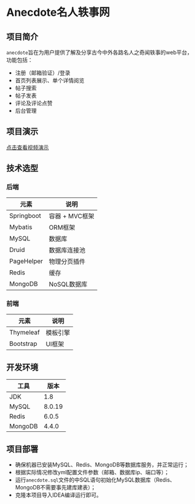 # Anecdote名人轶事网

## 项目简介
`anecdote`旨在为用户提供了解及分享古今中外各路名人之奇闻轶事的web平台，功能包括：

- 注册（邮箱验证）/登录
- 首页列表展示、单个详情阅览
- 帖子搜索
- 帖子发表
- 评论及评论点赞
- 后台管理

## 项目演示
[点击查看视频演示](https://v.youku.com/v_show/id_XNDkxMDI4NDMyNA==.html)

## 技术选型

### 后端
| 元素 | 说明 |
| ---- | ---- |
| Springboot | 容器 + MVC框架 |
| Mybatis | ORM框架 |
| MySQL | 数据库 |
| Druid | 数据库连接池 |
| PageHelper | 物理分页插件 |
| Redis | 缓存 |
| MongoDB | NoSQL数据库 |

### 前端
| 元素 | 说明 |
| ---- | ---- |
| Thymeleaf | 模板引擎 |
| Bootstrap | UI框架 |

## 开发环境

| 工具 | 版本 |
| ---- | ---- |
| JDK | 1.8 |
| MySQL | 8.0.19 |
| Redis | 6.0.5 |
| MongoDB | 4.4.0 |

## 项目部署

- 确保机器已安装MySQL、Redis、MongoDB等数据库服务，并正常运行；
- 根据实际情况修改yml配置文件参数（邮箱、数据库ip、端口等）；
- 运行`anecdote.sql`文件的中SQL语句初始化MySQL数据库（Redis、MongoDB不需要事先建库建表）；
- 克隆本项目导入IDEA编译运行即可。
